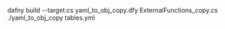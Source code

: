 dafny build --target:cs yaml_to_obj_copy.dfy ExternalFunctions_copy.cs
./yaml_to_obj_copy tables.yml       